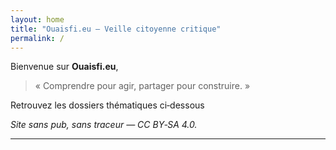 ```yaml
---
layout: home
title: "Ouaisfi.eu — Veille citoyenne critique"
permalink: /
---
```


Bienvenue sur **Ouaisfi.eu**,

> « Comprendre pour agir, partager pour construire. »

Retrouvez les dossiers thématiques ci‑dessous

*Site sans pub, sans traceur — CC BY‑SA 4.0.*

---
